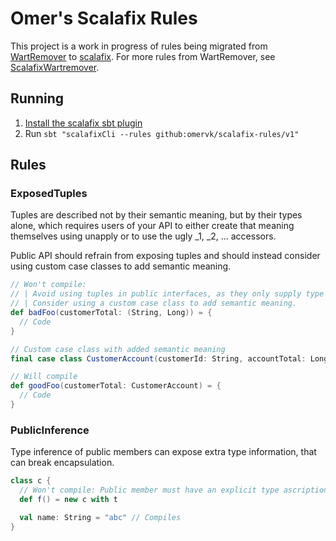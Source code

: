# Omer's Scalafix Rules

This project is a work in progress of rules being migrated from [WartRemover](http://wartremover.org/) to [scalafix](https://scalacenter.github.io/scalafix/).
For more rules from WartRemover, see [ScalafixWartremover](https://github.com/vovapolu/ScalafixWartremover).

## Running

1. [Install the scalafix sbt plugin](https://scalacenter.github.io/scalafix/docs/users/installation)
2. Run `sbt "scalafixCli --rules github:omervk/scalafix-rules/v1"` 

## Rules

### ExposedTuples

Tuples are described not by their semantic meaning, but by their types alone, which requires users of your API to either create that meaning themselves using unapply or to use the ugly _1, _2, ... accessors.

Public API should refrain from exposing tuples and should instead consider using custom case classes to add semantic meaning.

```scala
// Won't compile:
// | Avoid using tuples in public interfaces, as they only supply type information.
// | Consider using a custom case class to add semantic meaning.
def badFoo(customerTotal: (String, Long)) = {
  // Code
}
```
```scala
// Custom case class with added semantic meaning
final case class CustomerAccount(customerId: String, accountTotal: Long)

// Will compile
def goodFoo(customerTotal: CustomerAccount) = {
  // Code
}
```

### PublicInference

Type inference of public members can expose extra type information, that can break encapsulation.

```scala
class c {
  // Won't compile: Public member must have an explicit type ascription
  def f() = new c with t

  val name: String = "abc" // Compiles
}
```